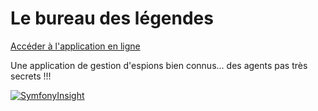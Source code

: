 # Le bureau des légendes

[Accéder à l'application en ligne](https://le-bureau-des-legendes.herokuapp.com/)

Une application de gestion d'espions bien connus... des agents pas très secrets !!!

[![SymfonyInsight](https://insight.symfony.com/projects/a1d48a29-21ec-4881-b282-273ed0087555/big.svg)](https://insight.symfony.com/projects/a1d48a29-21ec-4881-b282-273ed0087555)